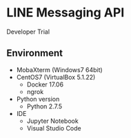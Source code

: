 # LINE Messaging API
Developer Trial

## Environment
* MobaXterm (Windows7 64bit)
* CentOS7 (VirtualBox 5.1.22)
  * Docker 17.06
  * ngrok
* Python version
  * Python 2.7.5
* IDE
  * Jupyter Notebook
  * Visual Studio Code


